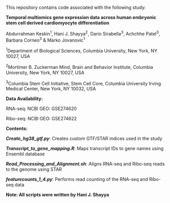 This repository contains code associated with the following study:

**Temporal multiomics gene expression data across human embryonic stem cell derived cardiomyocyte differentiation**

Abdurrahman Keskin<sup>1</sup>, Hani J. Shayya<sup>2</sup>, Dario Sirabella<sup>3</sup>, Achchhe Patel<sup>3</sup>, Barbara Corneo<sup>3</sup> & Marko Jovanovic<sup>1</sup>

<sup>1</sup>Department of Biological Sciences, Columbia University, New York, NY 10027, USA 

<sup>2</sup>Mortimer B. Zuckerman Mind, Brain and Behavior Institute, Columbia University, New York, NY 10027, USA 

<sup>3</sup>Columbia Stem Cell Initiative, Stem Cell Core, Columbia University Irving Medical Center, New York, NY 10032, USA

**Data Availability:**

RNA-seq: NCBI GEO: GSE274620

Ribo-seq: NCBI GEO: GSE274622

**Contents:**

***Create_hg38_gtf.py***: Creates custom GTF/STAR indices used in the study  

***Transcript_to_gene_mapping.R***: Maps transcript IDs to gene names using Ensembl database

***Read_Processing_and_Alignment.sh***: Aligns RNA-seq and Ribo-seq reads to the genome using STAR

***featurecounts_1_4.py***: Performs read counting of the RNA-seq and Ribo-seq data

**Note: All scripts were written by Hani J. Shayya**









